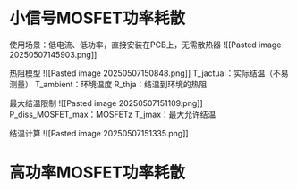 # 小信号MOSFET功率耗散
使用场景：低电流、低功率，直接安装在PCB上，无需散热器
![[Pasted image 20250507145903.png]]

热阻模型
![[Pasted image 20250507150848.png]]
T_jactual：实际结温（不易测量）
T_ambient：环境温度
R_thja：结温到环境的热阻

最大结温限制
![[Pasted image 20250507151109.png]]
P_diss_MOSFET_max：MOSFETz
T_jmax：最大允许结温


结温计算
![[Pasted image 20250507151335.png]]


# 高功率MOSFET功率耗散
